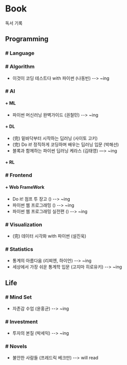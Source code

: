 # Book 
독서 기록

## Programming
### # Language

### # Algorithm

- 이것이 코딩 테스트다 with 파이썬 (나동빈) --> ~ing

### # AI
#### + ML

- 파이썬 머신러닝 완벽가이드 (권철민) --> ~ing


#### + DL

- (完) 밑바닥부터 시작하는 딥러닝 (사이토 고키)
- (完) Do it! 정직하게 코딩하며 배우는 딥러닝 입문 (박해선)
- 블록과 함께하는 파이썬 딥러닝 케라스 (김태영) —> ~ing


#### + RL


### # Frontend
#### + Web FrameWork

- Do it! 점프 투 장고 () --> ~ing
- 파이썬 웹 프로그래밍 () --> ~ing
- 파이썬 웹 프로그래밍 실전편 () --> ~ing


### # Visualization

- (完) 데이터 시각화 with 파이썬 (설진욱)


### # Statistics

- 통계의 아름다움 (리찌엔, 하이언)  --> ~ing
- 세상에서 가장 쉬운 통계학 입문 (고지마 히로유키)  --> ~ing


## Life

### # Mind Set

- 자존감 수업 (윤홍균) --> ~ing


### # Investment

- 투자의 본질 (박세익) --> ~ing


### # Novels

- 불안한 사람들 (프레드릭 베크만) --> will read
